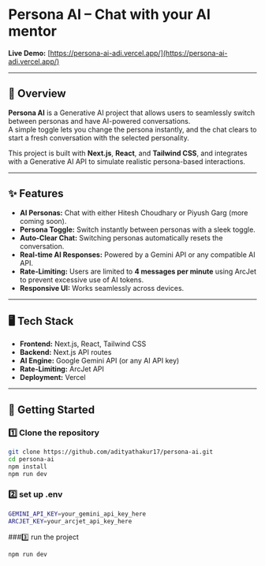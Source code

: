 # Persona AI – Chat with your AI mentor  
**Live Demo:** [https://persona-ai-adi.vercel.app/](https://persona-ai-adi.vercel.app/)  

---

## 📌 Overview  
**Persona AI** is a Generative AI project that allows users to seamlessly switch between personas and have AI-powered conversations.  
A simple toggle lets you change the persona instantly, and the chat clears to start a fresh conversation with the selected personality.  

This project is built with **Next.js**, **React**, and **Tailwind CSS**, and integrates with a Generative AI API to simulate realistic persona-based interactions.  

---

## ✨ Features  
- **AI Personas:** Chat with either Hitesh Choudhary or Piyush Garg (more coming soon).  
- **Persona Toggle:** Switch instantly between personas with a sleek toggle.  
- **Auto-Clear Chat:** Switching personas automatically resets the conversation.  
- **Real-time AI Responses:** Powered by a Gemini API or any compatible AI API.  
- **Rate-Limiting:** Users are limited to **4 messages per minute** using ArcJet to prevent excessive use of AI tokens.  
- **Responsive UI:** Works seamlessly across devices.  

---

## 🖥️ Tech Stack  
- **Frontend:** Next.js, React, Tailwind CSS  
- **Backend:** Next.js API routes  
- **AI Engine:** Google Gemini API (or any AI API key)  
- **Rate-Limiting:** ArcJet API  
- **Deployment:** Vercel  

---

## 🚀 Getting Started  

### 1️⃣ Clone the repository  
```bash
git clone https://github.com/adityathakur17/persona-ai.git
cd persona-ai
npm install
npm run dev
```
### 2️⃣ set up .env
```bash
GEMINI_API_KEY=your_gemini_api_key_here
ARCJET_KEY=your_arcjet_api_key_here
```
###3️⃣ run the project
```bash
npm run dev
```
